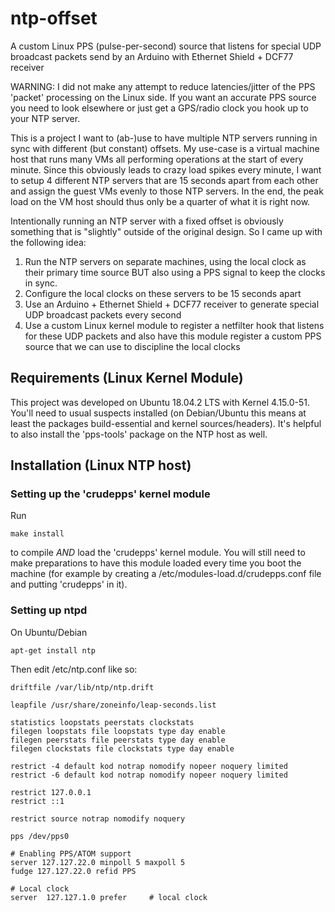 # ntp-offset
A custom Linux PPS (pulse-per-second) source that listens for special UDP broadcast packets send by an Arduino with Ethernet Shield + DCF77 receiver

WARNING: I did not make any attempt to reduce latencies/jitter of the PPS 'packet' processing on the Linux side. If you want an accurate PPS source you need to look elsewhere or just get a GPS/radio clock you hook up to your NTP server.

This is a project I want to (ab-)use to have multiple NTP servers running in sync with different (but constant) offsets. My use-case is a virtual machine host that runs many VMs all performing operations at the start of every minute. Since this obviously leads to crazy load spikes every minute, I want to setup 4 different NTP servers that are 15 seconds apart from each other and assign the guest VMs evenly to those NTP servers. In the end, the peak load on the VM host should thus only be a quarter of what it is right now.

Intentionally running an NTP server with a fixed offset is obviously something that is "slightly" outside of the original design. So I came up with the following idea:

1. Run the NTP servers on separate machines, using the local clock as their primary time source BUT also using a PPS signal to keep the clocks in sync.
2. Configure the local clocks on these servers to be 15 seconds apart
3. Use an Arduino + Ethernet Shield + DCF77 receiver to generate special UDP broadcast packets every second
4. Use a custom Linux kernel module to register a netfilter hook that listens for these UDP packets and also have this module register a custom PPS source that we can use to discipline the local clocks

## Requirements (Linux Kernel Module)

This project was developed on Ubuntu 18.04.2 LTS with Kernel 4.15.0-51.
You'll need to usual suspects installed (on Debian/Ubuntu this means at least the packages build-essential and kernel sources/headers). It's helpful to also install the 'pps-tools' package on the NTP host as well.

## Installation (Linux NTP host)

### Setting up the 'crudepps' kernel module 

Run 

    make install
    
to compile *AND* load the 'crudepps' kernel module. You will still need to make preparations to have this module loaded every time you boot the machine (for example by creating a /etc/modules-load.d/crudepps.conf file and putting 'crudepps' in it).

### Setting up ntpd

On Ubuntu/Debian

    apt-get install ntp
    
Then edit /etc/ntp.conf like so:

    driftfile /var/lib/ntp/ntp.drift
  
    leapfile /usr/share/zoneinfo/leap-seconds.list

    statistics loopstats peerstats clockstats
    filegen loopstats file loopstats type day enable
    filegen peerstats file peerstats type day enable
    filegen clockstats file clockstats type day enable

    restrict -4 default kod notrap nomodify nopeer noquery limited
    restrict -6 default kod notrap nomodify nopeer noquery limited

    restrict 127.0.0.1
    restrict ::1

    restrict source notrap nomodify noquery

    pps /dev/pps0

    # Enabling PPS/ATOM support
    server 127.127.22.0 minpoll 5 maxpoll 5
    fudge 127.127.22.0 refid PPS

    # Local clock
    server  127.127.1.0 prefer     # local clock   
  
